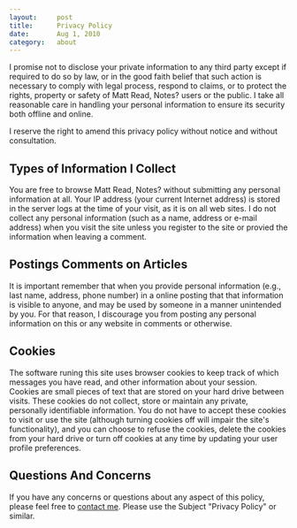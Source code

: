 ```yaml
---
layout:     post
title:      Privacy Policy
date:       Aug 1, 2010
category:   about
---
```


I promise not to disclose your private information to any third party except if required to do so by
law, or in the good faith belief that such action is necessary to comply with legal process,
respond to claims, or to protect the rights, property or safety of Matt Read, Notes? users or the
public. I take all reasonable  care in handling your personal information to ensure its security
both offline and online.

I reserve the right to amend this privacy policy without notice and without consultation.

## Types of Information I Collect

You are free to browse Matt Read, Notes? without submitting any personal information at
all. Your IP address (your current Internet address) is stored in the server logs at the time of
your visit, as it is on all web sites. I do not collect any personal information (such as a name,
address or e-mail address) when you visit the site unless you register to the site or provied the
information when leaving a comment.

## Postings Comments on Articles

It is important remember that when you provide personal information (e.g., last name, address, phone
number) in a online posting that that information  is visible to anyone, and may be used by someone
in a manner unintended by you. For that reason, I discourage you from posting any personal
information  on this or any website in comments or otherwise.

## Cookies

The software runing this site uses browser cookies to keep track of which messages you have read,
and other information about your session. Cookies are small pieces of text that are stored on your
hard drive between visits. These cookies do not collect, store or maintain any private, personally
identifiable information. You do not have to accept these cookies to visit or use the site (although
turning cookies off will impair the site's functionality), and you can choose to refuse the
cookies, delete the cookies from your hard drive or turn off cookies at any time by updating your
user profile preferences.

## Questions And Concerns

If you have any concerns or questions about any aspect of this policy, please feel free to
[contact me](/about.html#contact). Please use the Subject "Privacy Policy" or similar.

